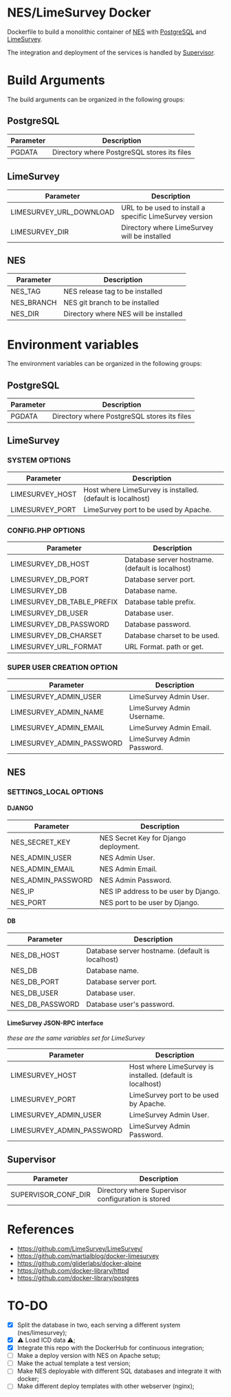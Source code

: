 # NES/LimeSurvey Docker

Dockerfile to build a monolithic container of [NES](https://github.com/neuromat/nes) with [PostgreSQL](https://www.postgresql.org) and [LimeSurvey](https://limesurvey.org).

The integration and deployment of the services is handled by [Supervisor](http://supervisord.org/).

# Build Arguments

The build arguments can be organized in the following groups:

## PostgreSQL

| Parameter | Description                                 |
| --------- | ------------------------------------------- |
| PGDATA    | Directory where PostgreSQL stores its files |

## LimeSurvey

| Parameter               | Description                                             |
| ----------------------- | ------------------------------------------------------- |
| LIMESURVEY_URL_DOWNLOAD | URL to be used to install a specific LimeSurvey version |
| LIMESURVEY_DIR          | Directory where LimeSurvey will be installed            |

## NES

| Parameter  | Description                           |
| ---------- | ------------------------------------- |
| NES_TAG    | NES release tag to be installed       |
| NES_BRANCH | NES git branch to be installed        |
| NES_DIR    | Directory where NES will be installed |

# Environment variables

The environment variables can be organized in the following groups:

## PostgreSQL

| Parameter | Description                                 |
| --------- | ------------------------------------------- |
| PGDATA    | Directory where PostgreSQL stores its files |

## LimeSurvey

### SYSTEM OPTIONS

| Parameter       | Description                                                |
| --------------- | ---------------------------------------------------------- |
| LIMESURVEY_HOST | Host where LimeSurvey is installed. (default is localhost) |
| LIMESURVEY_PORT | LimeSurvey port to be used by Apache.                      |

### CONFIG.PHP OPTIONS

| Parameter                  | Description                                      |
| -------------------------- | ------------------------------------------------ |
| LIMESURVEY_DB_HOST         | Database server hostname. (default is localhost) |
| LIMESURVEY_DB_PORT         | Database server port.                            |
| LIMESURVEY_DB              | Database name.                                   |
| LIMESURVEY_DB_TABLE_PREFIX | Database table prefix.                           |
| LIMESURVEY_DB_USER         | Database user.                                   |
| LIMESURVEY_DB_PASSWORD     | Database password.                               |
| LIMESURVEY_DB_CHARSET      | Database charset to be used.                     |
| LIMESURVEY_URL_FORMAT      | URL Format. path or get.                         |

### SUPER USER CREATION OPTION

| Parameter                 | Description                |
| ------------------------- | -------------------------- |
| LIMESURVEY_ADMIN_USER     | LimeSurvey Admin User.     |
| LIMESURVEY_ADMIN_NAME     | LimeSurvey Admin Username. |
| LIMESURVEY_ADMIN_EMAIL    | LimeSurvey Admin Email.    |
| LIMESURVEY_ADMIN_PASSWORD | LimeSurvey Admin Password. |

## NES

### SETTINGS_LOCAL OPTIONS

#### DJANGO

| Parameter          | Description                           |
| ------------------ | ------------------------------------- |
| NES_SECRET_KEY     | NES Secret Key for Django deployment. |
| NES_ADMIN_USER     | NES Admin User.                       |
| NES_ADMIN_EMAIL    | NES Admin Email.                      |
| NES_ADMIN_PASSWORD | NES Admin Password.                   |
| NES_IP             | NES IP address to be user by Django.  |
| NES_PORT           | NES port to be user by Django.        |

#### DB

| Parameter       | Description                                      |
| --------------- | ------------------------------------------------ |
| NES_DB_HOST     | Database server hostname. (default is localhost) |
| NES_DB          | Database name.                                   |
| NES_DB_PORT     | Database server port.                            |
| NES_DB_USER     | Database user.                                   |
| NES_DB_PASSWORD | Database user's password.                        |

#### LimeSurvey JSON-RPC interface

_these are the same variables set for LimeSurvey_

| Parameter                 | Description                                                |
| ------------------------- | ---------------------------------------------------------- |
| LIMESURVEY_HOST           | Host where LimeSurvey is installed. (default is localhost) |
| LIMESURVEY_PORT           | LimeSurvey port to be used by Apache.                      |
| LIMESURVEY_ADMIN_USER     | LimeSurvey Admin User.                                     |
| LIMESURVEY_ADMIN_PASSWORD | LimeSurvey Admin Password.                                 |

## Supervisor

| Parameter           | Description                                        |
| ------------------- | -------------------------------------------------- |
| SUPERVISOR_CONF_DIR | Directory where Supervisor configuration is stored |

# References

-   <https://github.com/LimeSurvey/LimeSurvey/>
-   <https://github.com/martialblog/docker-limesurvey>
-   <https://github.com/gliderlabs/docker-alpine>
-   <https://github.com/docker-library/httpd>
-   <https://github.com/docker-library/postgres>

# TO-DO

-   [x] Split the database in two, each serving a different system (nes/limesurvey);
-   [x] :warning: Load ICD data :warning:;
-   [x] Integrate this repo with the DockerHub for continuous integration;
-   [ ] Make a deploy version with NES on Apache setup;
-   [ ] Make the actual template a test version;
-   [ ] Make NES deployable with different SQL databases and integrate it with docker;
-   [ ] Make different deploy templates with other webserver (nginx);
